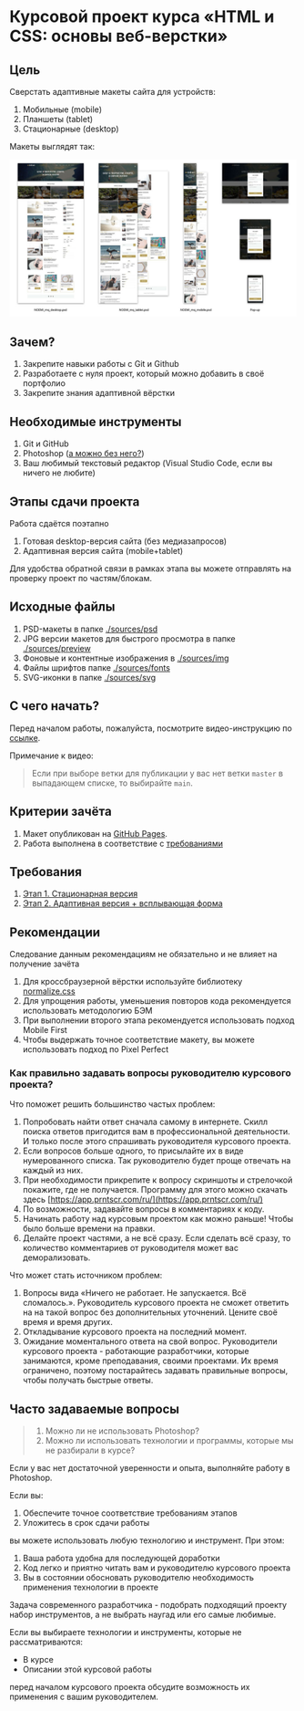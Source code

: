 # Курсовой проект курса «HTML и CSS: основы веб-верстки»

## Цель

Сверстать адаптивные макеты сайта для устройств:

1. Мобильные (mobile)
2. Планшеты (tablet)
3. Стационарные (desktop)

Макеты выглядят так:

![Layout](https://github.com/netology-code/fpymq-diploma/blob/01-logic/img/layouts.jpg?raw=true)

## Зачем?

1. Закрепите навыки работы с Git и Github
2. Разработаете с нуля проект, который можно добавить в своё портфолио
3. Закрепите знания адаптивной вёрстки

## Необходимые инструменты

1. Git и GitHub
2. Photoshop ([а можно без него?](#Часто-задаваемые-вопросы))
3. Ваш любимый текстовый редактор (Visual Studio Code, если вы ничего не любите)

## Этапы сдачи проекта

Работа сдаётся поэтапно

1. Готовая desktop-версия сайта (без медиазапросов)
2. Адаптивная версия сайта (mobile+tablet)

Для удобства обратной связи в рамках этапа вы можете отправлять на проверку проект по частям/блокам.

## Исходные файлы

1. PSD-макеты в папке [./sources/psd](./sources/psd)
2. JPG версии макетов для быстрого просмотра в папке [./sources/preview](./sources/preview/)
3. Фоновые и контентные изображения в [./sources/img](./sources/img/)
4. Файлы шрифтов папке [./sources/fonts](./sources/fonts/)
5. SVG-иконки в папке [./sources/svg](./sources/svg/)

## С чего начать?

Перед началом работы, пожалуйста, посмотрите видео-инструкцию по [ссылке](https://embed.new.video/cxEqtfQzkYST15TtikEAWF?sig=eyJhbGciOiJIUzI1NiJ9.eyJ1c2VyX2lwIjoiMTA5LjI1Mi40MS45OCIsInZpZGVvX3Rva2VuIjoiY3hFcXRmUXprWVNUMTVUdGlrRUFXRiJ9.fqxDLhpUA1gcTj6mnjqO0q9r5Wvqk8by1jdkCzz6FMY).

Примечание к видео:
> Если при выборе ветки для публикации у вас нет ветки `master` в выпадающем списке, то выбирайте `main`.

## Критерии зачёта

1. Макет опубликован на [GitHub Pages](https://pages.github.com/). 
2. Работа выполнена в соответствие с [требованиями](#requirements)

<a id="requirements"></a>

## Требования

1. [Этап 1. Стационарная версия](./requirements_step-1.md)
2. [Этап 2. Адаптивная версия + всплывающая форма](./requirements_step-2.md)

## Рекомендации

Следование данным рекомендациям не обязательно и не влияет на получение зачёта

1. Для кроссбраузерной вёрстки используйте библиотеку [normalize.css](./https://necolas.github.io/normalize.css/)
2. Для упрощения работы, уменьшения повторов кода рекомендуется использовать методологию БЭМ
3. При выполнении второго этапа рекомендуется использовать подход Mobile First
4. Чтобы выдержать точное соответствие макету, вы можете использовать подход по Pixel Perfect

### Как правильно задавать вопросы руководителю курсового проекта?
Что поможет решить большинство частых проблем:

1. Попробовать найти ответ сначала самому в интернете. Скилл поиска ответов пригодится вам в профессиональной деятельности. И только после этого спрашивать руководителя курсового проекта.
1. Если вопросов больше одного, то присылайте их в виде нумерованного списка. Так руководителю будет проще отвечать на каждый из них.
1. При необходимости прикрепите к вопросу скриншоты и стрелочкой покажите, где не получается. Программу для этого можно скачать здесь [https://app.prntscr.com/ru/](https://app.prntscr.com/ru/)
1. По возможности, задавайте вопросы в комментариях к коду.
1. Начинать работу над курсовым проектом как можно раньше! Чтобы было больше времени на правки.
1. Делайте проект частями, а не всё сразу. Если сделать всё сразу, то количество комментариев от руководителя может вас деморализовать.

Что может стать источником проблем:

1. Вопросы вида «Ничего не работает. Не запускается. Всё сломалось.». Руководитель курсового проекта не сможет ответить на на такой вопрос без дополнительных уточнений. Цените своё время и время других.
2. Откладывание курсового проекта на последний момент.
3. Ожидание моментального ответа на свой вопрос. Руководители курсового проекта - работающие разработчики, которые занимаются, кроме преподавания, своими проектами. Их время ограничено, поэтому постарайтесь задавать правильные вопросы, чтобы получать быстрые ответы.

## Часто задаваемые вопросы

> 1. Можно ли не использовать Photoshop?
> 2. Можно ли использовать технологии и программы, которые мы не разбирали в курсе?

Если у вас нет достаточной уверенности и опыта, выполняйте работу в Photoshop.

Если вы:
1. Обеспечите точное соответствие требованиям этапов
2. Уложитесь в срок сдачи работы

вы можете использовать любую технологию и инструмент. При этом:

1. Ваша работа удобна для последующей доработки
2. Код легко и приятно читать вам и руководителю курсового проекта
3. Вы в состоянии обосновать руководителю необходимость применения технологии в проекте

Задача современного разработчика - подобрать подходящий проекту набор инструментов, 
а не выбрать наугад или его самые любимые.

Если вы выбираете технологии и инструменты, которые не рассматриваются: 
- В курсе
- Описании этой курсовой работы

перед началом курсового проекта обсудите возможность их применения с вашим руководителем.
